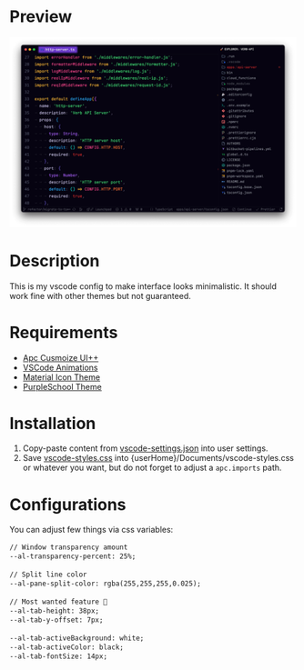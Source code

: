 # Preview

<img width="1743" alt="Preview" src="Preview.png">

# Description

This is my vscode config to make interface looks minimalistic. It should work fine with other themes but not guaranteed.

# Requirements

- [Apc Cusmoize UI++](https://marketplace.visualstudio.com/items?itemName=drcika.apc-extension)
- [VSCode Animations](https://marketplace.visualstudio.com/items?itemName=BrandonKirbyson.vscode-animations)
- [Material Icon Theme](https://marketplace.visualstudio.com/items?itemName=PKief.material-icon-theme)
- [PurpleSchool Theme](https://marketplace.visualstudio.com/items?itemName=PurpleSchool.purpleschool-theme)

# Installation

1. Copy-paste content from [vscode-settings.json](vscode-settings.json) into user settings.
2. Save [vscode-styles.css](vscode-styles.css) into {userHome}/Documents/vscode-styles.css or whatever you want, but do not forget to adjust a `apc.imports` path.

# Configurations

You can adjust few things via css variables:

```
// Window transparency amount
--al-transparency-percent: 25%;

// Split line color
--al-pane-split-color: rgba(255,255,255,0.025);

// Most wanted feature 🤣
--al-tab-height: 38px;
--al-tab-y-offset: 7px;

--al-tab-activeBackground: white;
--al-tab-activeColor: black;
--al-tab-fontSize: 14px;
```
